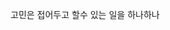 고민은 접어두고 할수 있는 일을 하나하나
<!-- 
Main Stack
<p>
  <img alt="Java" src="https://img.shields.io/badge/java-%23ED8B00.svg?&style=for-the-badge&logo=java&logoColor=white"/>
  <img alt="Spring" src="https://img.shields.io/badge/spring-%236DB33F.svg?&style=for-the-badge&logo=spring&logoColor=white"/>
  <img alt="MySQL" src="https://img.shields.io/badge/mysql-%2300f.svg?&style=for-the-badge&logo=mysql&logoColor=white"/>
</p>

Interest Stack
<p>
  <img alt="Go" src="https://img.shields.io/badge/go-%2300ADD8.svg?&style=for-the-badge&logo=go&logoColor=white"/>  
  <img alt="MongoDB" src ="https://img.shields.io/badge/MongoDB-%234ea94b.svg?&style=for-the-badge&logo=mongodb&logoColor=white"/>
</p> -->

